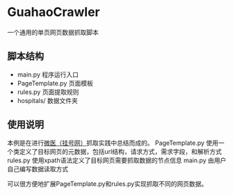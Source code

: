 # GuahaoCrawler
一个通用的单页网页数据抓取脚本

## 脚本结构
+ main.py 程序运行入口
+ PageTemplate.py 页面模板
+ rules.py 页面提取规则
+ hospitals/ 数据文件夹

## 使用说明
本例是在进行[微医（挂号网）](https://www.guahao.com/)抓取实践中总结而成的。
PageTemplate.py 使用一个类定义了目标网页的元数据，包括url结构，请求方式，需求字段，和解析方式
rules.py 使用xpath语法定义了目标网页需要抓取数据的节点信息
main.py 由用户自己编写数据读取方式

可以很方便地扩展PageTemplate.py和rules.py实现抓取不同的网页数据。

